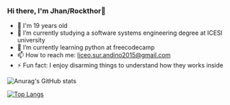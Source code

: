 ### Hi there, I'm Jhan/Rockthor👋
- 🧑 I'm 19 years old
- 🔭 I’m currently studying a software systems engineering degree at ICESI university 
- 🐍 I’m currently learning python at freecodecamp 
- 📫 How to reach me: liceo.sur.andino2015@gmail.com
- ⚡ Fun fact: I enjoy disarming things to understand how they works inside

![Anurag's GitHub stats](https://github-readme-stats.vercel.app/api?username=Rockthor1106&show_icons=true&theme=tokyonight) 

[![Top Langs](https://github-readme-stats.vercel.app/api/top-langs/?username=Rockthor1106&layout=compact)](https://github.com/anuraghazra/github-readme-stats)
